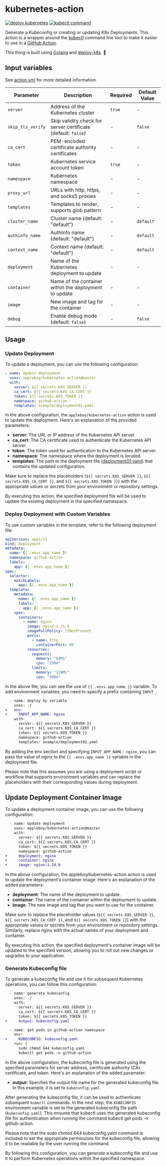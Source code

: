 # kubernetes-action

[![deploy kubernetes](https://github.com/appleboy/kubernetes-action/actions/workflows/ci.yml/badge.svg?branch=main)](https://github.com/appleboy/kubernetes-action/actions/workflows/ci.yml)
[![kubectl command](https://github.com/appleboy/kubernetes-action/actions/workflows/kubectl.yml/badge.svg?branch=main)](https://github.com/appleboy/kubernetes-action/actions/workflows/kubectl.yml)

Generate a Kubeconfig or creating or updating K8s Deployments. This action is a wrapper around the [kubectl](https://kubernetes.io/docs/reference/kubectl/overview/) command line tool to make it easier to use in a [GitHub Action](https://github.com/features/actions).

This thing is built using [Golang](https://go.dev) and [deploy-k8s](https://github.com/appleboy/deploy-k8s). 🚀

## Input variables

See [action.yml](./action.yml) for more detailed information.

| Parameter        | Description                                                  | Required | Default Value |
| ---------------- | ------------------------------------------------------------ | -------- | ------------- |
| `server`         | Address of the Kubernetes cluster                            | `true`   | -             |
| `skip_tls_verify`| Skip validity check for server certificate (default: `false`) | -        | `false`       |
| `ca_cert`        | PEM-encoded certificate authority certificates              | -        | -             |
| `token`          | Kubernetes service account token                             | `true`   | -             |
| `namespace`      | Kubernetes namespace                                         | -        | -             |
| `proxy_url`      | URLs with http, https, and socks5 proxies                    | -        | -             |
| `templates`      | Templates to render, supports glob pattern                   | -        | -             |
| `cluster_name`   | Cluster name (default: "default")                            | -        | `default`     |
| `authinfo_name`  | AuthInfo name (default: "default")                           | -        | `default`     |
| `context_name`   | Context name (default: "default")                            | -        | `default`     |
| `deployment`     | Name of the Kubernetes deployment to update                  | -        | -             |
| `container`      | Name of the container within the deployment to update        | -        | -             |
| `image`          | New image and tag for the container                          | -        | -             |
| `debug`          | Enable debug mode (default: `false`)                         | -        | `false`       |

## Usage

### Update Deployment

To update a deployment, you can use the following configuration:

```yaml
- name: Update deployment
  uses: appleboy/kubernetes-action@master
  with:
    server: ${{ secrets.K8S_SERVER }}
    ca_cert: ${{ secrets.K8S_CA_CERT }}
    token: ${{ secrets.K8S_TOKEN }}
    namespace: github-action
    templates: example/deployment01.yaml
```

In the above configuration, the `appleboy/kubernetes-action` action is used to update the deployment. Here's an explanation of the provided parameters:

* **server**: The URL or IP address of the Kubernetes API server.
* **ca_cert**: The CA certificate used to authenticate the Kubernetes API server.
* **token**: The token used for authentication to the Kubernetes API server.
* **namespace**: The namespace where the deployment is located.
* **templates**: The path to the deployment file ([deployment01.yaml](./example/deployment01.yaml)) that contains the updated configuration.

Make sure to replace the placeholders (`${{ secrets.K8S_SERVER }}`, `${{ secrets.K8S_CA_CERT }}`, and `${{ secrets.K8S_TOKEN }}`) with the appropriate values or secrets from your environment or repository settings.

By executing this action, the specified deployment file will be used to update the existing deployment in the specified namespace.

### Deploy Deployment with Custom Variables

To use custom variables in the template, refer to the following deployment file:

```yaml
apiVersion: apps/v1
kind: Deployment
metadata:
  name: {{ .envs.app_name }}
  namespace: github-action
  labels:
    app: {{ .envs.app_name }}
spec:
  selector:
    matchLabels:
      app: {{ .envs.app_name }}
  template:
    metadata:
      name: {{ .envs.app_name }}
      labels:
        app: {{ .envs.app_name }}
    spec:
      containers:
        - name: nginx
          image: nginx:1.25.0
          imagePullPolicy: IfNotPresent
          ports:
            - name: http
              containerPort: 80
          resources:
            requests:
              memory: "64Mi"
              cpu: "250m"
            limits:
              memory: "128Mi"
              cpu: "500m"
```

In the above file, you can see the use of `{{ .envs.app_name }}` variable. To add environment variables, you need to specify a prefix containing `INPUT_`.

```diff
  - name: deploy by variable
    uses: ./
+   env:
+     INPUT_APP_NAME: nginx
    with:
      server: ${{ secrets.K8S_SERVER }}
      ca_cert: ${{ secrets.K8S_CA_CERT }}
      token: ${{ secrets.K8S_TOKEN }}
      namespace: github-action
      templates: example/deployment02.yaml
```

By adding the env section and specifying `INPUT_APP_NAME: nginx`, you can pass the value of nginx to the `{{ .envs.app_name }}` variable in the deployment file.

Please note that this assumes you are using a deployment script or workflow that supports environment variables and can replace the placeholders with their corresponding values during deployment.

## Update Deployment Container Image

To update a deployment container image, you can use the following configuration:

```diff
  - name: Update deployment
    uses: appleboy/kubernetes-action@master
    with:
      server: ${{ secrets.K8S_SERVER }}
      ca_cert: ${{ secrets.K8S_CA_CERT }}
      token: ${{ secrets.K8S_TOKEN }}
      namespace: github-action
+     deployment: nginx
+     container: nginx
+     image: nginx:1.24.0
```

In the above configuration, the appleboy/kubernetes-action action is used to update the deployment's container image. Here's an explanation of the added parameters:

* **deployment**: The name of the deployment to update.
* **container**: The name of the container within the deployment to update.
* **image**: The new image and tag that you want to use for the container.

Make sure to replace the placeholder values (`${{ secrets.K8S_SERVER }}`, `${{ secrets.K8S_CA_CERT }}`, and `${{ secrets.K8S_TOKEN }}`) with the appropriate values or secrets from your environment or repository settings. Similarly, replace nginx with the actual names of your deployment and container.

By executing this action, the specified deployment's container image will be updated to the specified version, allowing you to roll out new changes or upgrades to your application.

### Generate Kubeconfig file

To generate a kubeconfig file and use it for subsequent Kubernetes operations, you can follow this configuration:

```diff
  - name: generate kubeconfig
    uses: ./
    with:
      server: ${{ secrets.K8S_SERVER }}
      ca_cert: ${{ secrets.K8S_CA_CERT }}
      token: ${{ secrets.K8S_TOKEN }}
+     output: kubeconfig.yaml

  - name: get pods in github-action namespace
    env:
+     KUBECONFIG: kubeconfig.yaml
    run: |
      sudo chmod 644 kubeconfig.yaml
      kubectl get pods -n github-action
```

In the above configuration, the kubeconfig file is generated using the specified parameters for server address, certificate authority (CA) certificate, and token. Here's an explanation of the added parameter:

* **output**: Specifies the output file name for the generated kubeconfig file. In this example, it is set to `kubeconfig.yaml`.

After generating the kubeconfig file, it can be used to authenticate subsequent `kubectl` commands. In the next step, the `KUBECONFIG` environment variable is set to the generated kubeconfig file path (`kubeconfig.yaml`). This ensures that kubectl uses the generated kubeconfig file for authentication when running the command kubectl get pods -n github-action.

Please note that the sudo chmod 644 kubeconfig.yaml command is included to set the appropriate permissions for the kubeconfig file, allowing it to be readable by the user running the command.

By following this configuration, you can generate a kubeconfig file and use it to perform Kubernetes operations within the specified namespace.
